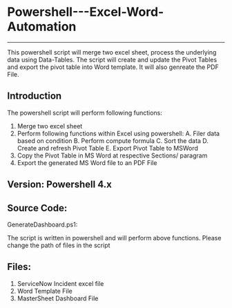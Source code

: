 # Powershell---Excel-Word-Automation
------------------------------------------

This powershell script will merge two excel sheet, process the underlying data using Data-Tables. The script will create and update the Pivot Tables and export the pivot table into Word template. It will also genreate the PDF File.

Introduction
-----------------

The powershell script will perform following functions:

1. Merge two excel sheet
2. Perform following functions within Excel using powershell:
   A. Filer data based on condition
   B. Perform compute formula
   C. Sort the data
   D. Create and refresh Pivot Table
   E. Export Pivot Table to MSWord
3. Copy the Pivot Table in MS Word at respective Sections/ paragram
4. Export the generated MS Word file to an PDF File


Version: Powershell 4.x
--------------------

Source Code:
-------------
GenerateDashboard.ps1:

The script is written in powershell and will perform above functions. Please change the path of files in the script


Files:
----------
1. ServiceNow Incident excel file
2. Word Template File
3. MasterSheet Dashboard File

